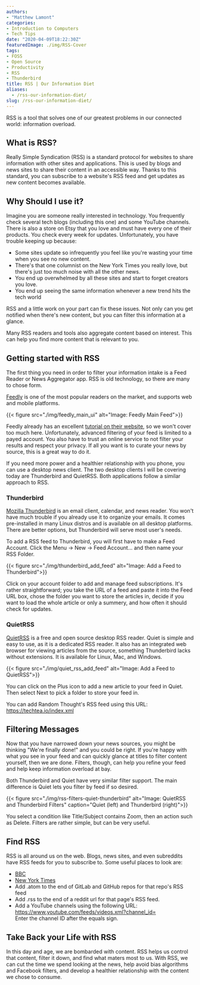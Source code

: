 ```yaml
---
authors: 
- "Matthew Lamont"
categories:
- Introduction to Computers
- Tech Tips
date: "2020-04-09T18:22:30Z"
featuredImage: ./img/RSS-Cover
tags:
- FOSS
- Open Source
- Productivity
- RSS
- Thunderbird
title: RSS | Our Information Diet
aliases:
  - /rss-our-information-diet/
slug: /rss-our-information-diet/
---
```


RSS is a tool that solves one of our greatest problems in our connected world: information overload.

## What is RSS?

Really Simple Syndication (RSS) is a standard protocol for websites to share information with other sites and applications. This is used by blogs and news sites to share their content in an accessible way. Thanks to this standard, you can subscribe to a website's RSS feed and get updates as new content becomes available.

## Why Should I use it?

Imagine you are someone really interested in technology. You frequently check several tech blogs (including this one) and some YouTube channels. There is also a store on Etsy that you love and must have every one of their products. You check every week for updates. Unfortunately, you have trouble keeping up because:

* Some sites update so infrequently you feel like you're wasting your time when you see no new content.
* There's that one columnist on the New York Times you really love, but there's just too much noise with all the other news.
* You end up overwhelmed by all these sites and start to forget creators you love.
* You end up seeing the same information whenever a new trend hits the tech world

RSS and a little work on your part can fix these issues. Not only can you get notified when there's new content, but you can filter this information at a glance.

Many RSS readers and tools also aggregate content based on interest. This can help you find more content that is relevant to you.

## Getting started with RSS

The first thing you need in order to filter your information intake is a Feed Reader or News Aggregator app. RSS is old technology, so there are many to chose form.

[Feedly](https://feedly.com/i/welcome) is one of the most popular readers on the market, and supports web and mobile platforms.

{{< figure src="./img/feedly_main_ui" alt="Image: Feedly Main Feed">}}

Feedly already has an excellent <a rel="noreferrer noopener" href="https://blog.feedly.com/get-the-right-content-on-your-feedly/" target="_blank">tutorial on their website</a>, so we won't cover too much here. Unfortunately, advanced filtering of your feed is limited to a payed account. You also have to trust an online service to not filter your results and respect your privacy. If all you want is to curate your news by source, this is a great way to do it.

If you need more power and a healthier relationship with you phone, you can use a desktop news client. The two desktop clients I will be covering today are Thunderbird and QuietRSS. Both applications follow a similar approach to RSS.

### Thunderbird

[Mozilla Thunderbird](https://www.thunderbird.net) is an email client, calendar, and news reader. You won't have much trouble if you already use it to organize your emails. It comes pre-installed in many Linux distros and is available on all desktop platforms. There are better options, but Thunderbird will serve most user's needs.

To add a RSS feed to Thunderbird, you will first have to make a Feed Account. Click the Menu -> New -> Feed Account... and then name your RSS Folder. 

{{< figure src="./img/thunderbird_add_feed" alt="Image: Add a Feed to Thunderbird">}}

Click on your account folder to add and manage feed subscriptions. It's rather straightforward; you take the URL of a feed and paste it into the Feed URL box, chose the folder you want to store the articles in, decide if you want to load the whole article or only a summery, and how often it should check for updates. 

### QuietRSS

[QuietRSS](https://quiterss.org/en/download)</a> is a free and open source desktop RSS reader. Quiet is simple and easy to use, as it is a dedicated RSS reader. It also has an integrated web browser for viewing articles from the source, something Thunderbird lacks without extensions. It is available for Linux, Mac, and Windows.

{{< figure src="./img/quiet_rss_add_feed" alt="Image: Add a Feed to QuietRSS">}}

You can click on the Plus icon to add a new article to your feed in Quiet. Then select Next to pick a folder to store your feed in.

You can add Random Thought's RSS feed using this URL: <a rel="noreferrer noopener" href="https://techtea.io/index.xml" target="_blank">https://techtea.io/index.xml</a>

## Filtering Messages

Now that you have narrowed down your news sources, you might be thinking "We're finally done!" and you could be right. If you're happy with what you see in your feed and can quickly glance at titles to filter content yourself, then we are done. Filters, though, can help you refine your feed and help keep information overload at bay. 

Both Thunderbird and Quiet have very similar filter support. The main difference is Quiet lets you filter by feed if so desired. 

{{< figure src="./img/rss-filters-quiet-thunderbird" alt="Image: QuietRSS and Thunderbird Filters" caption="Quiet (left) and Thunderbird (right)">}}

You select a condition like Title/Subject contains Zoom, then an action such as Delete. Filters are rather simple, but can be very useful.

## Find RSS

RSS is all around us on the web. Blogs, news sites, and even subreddits have RSS feeds for you to subscribe to. Some useful places to look are:

* [BBC](https://www.bbc.com/news/10628494)
* [New York Times](https://archive.nytimes.com/www.nytimes.com/services/xml/rss/index.html)
* Add .atom to the end of GitLab and GitHub repos for that repo's RSS feed
* Add .rss to the end of a reddit url for that page's RSS feed.
* Add a YouTube channels using the following URL: https://www.youtube.com/feeds/videos.xml?channel_id=  
Enter the channel ID after the equals sign.

## Take Back your Life with RSS

In this day and age, we are bombarded with content. RSS helps us control that content, filter it down, and find what maters most to us. With RSS, we can cut the time we spend looking at the news, help avoid bias algorithms and Facebook filters, and develop a healthier relationship with the content we chose to consume.
